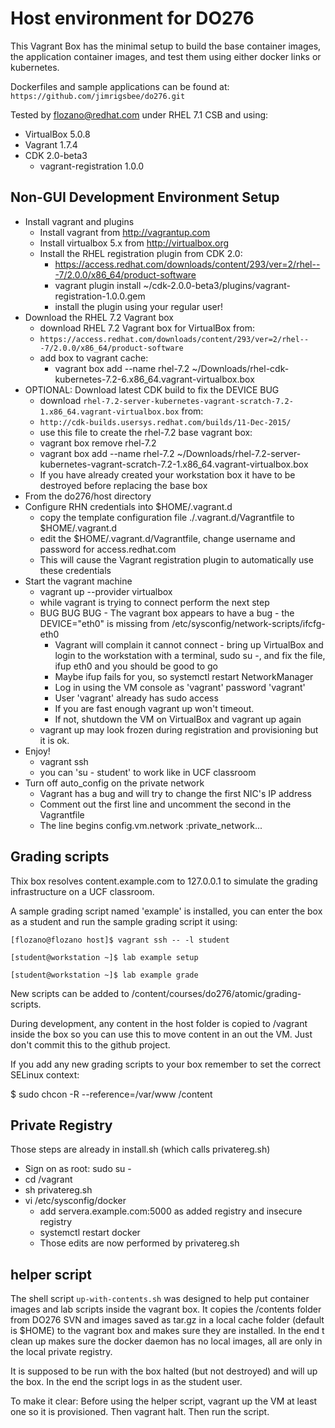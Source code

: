 
# Host environment for DO276

This Vagrant Box has the minimal setup to build the base container images, the application container images, and test them using either docker links or kubernetes.

Dockerfiles and sample applications can be found at: `https://github.com/jimrigsbee/do276.git`

Tested by flozano@redhat.com under RHEL 7.1 CSB and using:

* VirtualBox 5.0.8
* Vagrant 1.7.4
* CDK 2.0-beta3
  * vagrant-registration 1.0.0


## Non-GUI Development Environment Setup

* Install vagrant and plugins
  * Install vagrant from http://vagrantup.com
  * Install virtualbox 5.x from http://virtualbox.org
  * Install the RHEL registration plugin from CDK 2.0:
    * https://access.redhat.com/downloads/content/293/ver=2/rhel---7/2.0.0/x86_64/product-software
    * vagrant plugin install ~/cdk-2.0.0-beta3/plugins/vagrant-registration-1.0.0.gem
    * install the plugin using your regular user!
* Download the RHEL 7.2 Vagrant box 
  * download RHEL 7.2 Vagrant box for VirtualBox from:
  * `https://access.redhat.com/downloads/content/293/ver=2/rhel---7/2.0.0/x86_64/product-software`
  * add box to vagrant cache:
    * vagrant box add --name rhel-7.2 ~/Downloads/rhel-cdk-kubernetes-7.2-6.x86_64.vagrant-virtualbox.box
* OPTIONAL: Download latest CDK build to fix the DEVICE BUG
  * download `rhel-7.2-server-kubernetes-vagrant-scratch-7.2-1.x86_64.vagrant-virtualbox.box` from:
  * `http://cdk-builds.usersys.redhat.com/builds/11-Dec-2015/`
  * use this file to create the rhel-7.2 base vagrant box:
  * vagrant box remove rhel-7.2
  * vagrant box add --name rhel-7.2 ~/Downloads/rhel-7.2-server-kubernetes-vagrant-scratch-7.2-1.x86_64.vagrant-virtualbox.box
  * If you have already created your workstation box it have to be destroyed before replacing the base box
* From the do276/host directory
* Configure RHN credentials into $HOME/.vagrant.d
  * copy the template configuration file ./.vagrant.d/Vagrantfile to $HOME/.vagrant.d
  * edit the $HOME/.vagrant.d/Vagrantfile, change username and password for access.redhat.com
  * This will cause the Vagrant registration plugin to automatically use these credentials
* Start the vagrant machine
    * vagrant up --provider virtualbox
    * while vagrant is trying to connect perform the next step
    * BUG BUG BUG - The vagrant box appears to have a bug - the DEVICE="eth0" is missing from /etc/sysconfig/network-scripts/ifcfg-eth0
      * Vagrant will complain it cannot connect - bring up VirtualBox and login to the workstation with a terminal, sudo su -, and fix the file, ifup eth0 and you should be good to go
      * Maybe ifup fails for you, so systemctl restart NetworkManager
      * Log in using the VM console as 'vagrant' password 'vagrant'
      * User 'vagrant' already has sudo access
      * If you are fast enough vagrant up won't timeout.
      * If not, shutdown the VM on VirtualBox and vagrant up again
    * vagrant up may look frozen during registration and provisioning but it is ok.
* Enjoy!
  * vagrant ssh
  * you can 'su - student' to work like in UCF classroom
* Turn off auto_config on the private network
  * Vagrant has a bug and will try to change the first NIC's IP address
  * Comment out the first line and uncomment the second in the Vagrantfile
  * The line begins config.vm.network :private_network...

## Grading scripts

Thix box resolves content.example.com to 127.0.0.1 to simulate the grading infrastructure on a UCF classroom.

A sample grading script named 'example' is installed, you can enter the box as a student and run the sample grading script it using:

  `[flozano@flozano host]$ vagrant ssh -- -l student`

  `[student@workstation ~]$ lab example setup`

  `[student@workstation ~]$ lab example grade`

New scripts can be added to /content/courses/do276/atomic/grading-scripts.

During development, any content in the host folder is copied to /vagrant inside the box so you can use this to move content in an out the VM. Just don't commit this to the github project.

If you add any new grading scripts to your box remember to set the correct SELinux context:

$ sudo chcon -R --reference=/var/www /content

## Private Registry

Those steps are already in install.sh (which calls privatereg.sh)

* Sign on as root: sudo su -
* cd /vagrant
* sh privatereg.sh
* vi /etc/sysconfig/docker
  * add servera.example.com:5000 as added registry and insecure registry
  * systemctl restart docker
  * Those edits are now performed by privatereg.sh


## helper script

The shell script `up-with-contents.sh` was designed to help put container images and lab scripts inside the vagrant box. It copies the /contents folder from DO276 SVN and images saved as tar.gz in a local cache folder (default is $HOME) to the vagrant box and makes sure they are installed. In the end t clean up makes sure the docker daemon has no local images, all are only in the local private registry.

It is supposed to be run with the box halted (but not destroyed) and will up the box. In the end the script logs in as the student user.

To make it clear: Before using the helper script, vagrant up the VM at least one so it is provisioned. Then vagrant halt. Then run the script.

